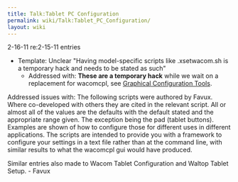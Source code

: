 ```yaml
---
title: Talk:Tablet PC Configuration
permalink: wiki/Talk:Tablet_PC_Configuration/
layout: wiki
---
```


2-16-11 re:2-15-11 entries

-   Template: Unclear "Having model-specific scripts like .xsetwacom.sh
    is a temporary hack and needs to be stated as such"
    -   Addressed with: **These are a temporary hack** while we wait on
        a replacement for wacomcpl, see [Graphical Configuration
        Tools](/wiki/External_applications#Graphical_Configuration_Tools "wikilink").

Addressed issues with: The following scripts were authored by Favux.
Where co-developed with others they are cited in the relevant script.
All or almost all of the values are the defaults with the default stated
and the appropriate range given. The exception being the pad (tablet
buttons). Examples are shown of how to configure those for different
uses in different applications. The scripts are intended to provide you
with a framework to configure your settings in a text file rather than
at the command line, with similar results to what the wacomcpl gui would
have produced.

Similar entries also made to Wacom Tablet Configuration and Waltop
Tablet Setup. - Favux
